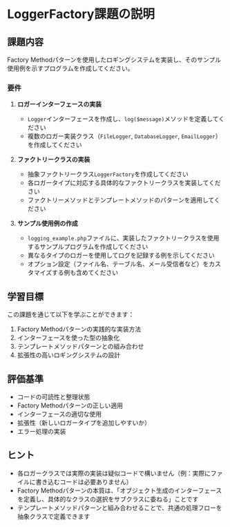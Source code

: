 # LoggerFactory課題の説明

## 課題内容

Factory Methodパターンを使用したロギングシステムを実装し、そのサンプル使用例を示すプログラムを作成してください。

### 要件

1. **ロガーインターフェースの実装**
   - `Logger`インターフェースを作成し、`log($message)`メソッドを定義してください
   - 複数のロガー実装クラス（`FileLogger`, `DatabaseLogger`, `EmailLogger`）を作成してください

2. **ファクトリークラスの実装**
   - 抽象ファクトリークラス`LoggerFactory`を作成してください
   - 各ロガータイプに対応する具体的なファクトリークラスを実装してください
   - ファクトリーメソッドとテンプレートメソッドのパターンを適用してください

3. **サンプル使用例の作成**
   - `logging_example.php`ファイルに、実装したファクトリークラスを使用するサンプルプログラムを作成してください
   - 異なるタイプのロガーを使用してログを記録する例を示してください
   - オプション設定（ファイル名、テーブル名、メール受信者など）をカスタマイズする例も含めてください

## 学習目標

この課題を通じて以下を学ぶことができます：

1. Factory Methodパターンの実践的な実装方法
2. インターフェースを使った型の抽象化
3. テンプレートメソッドパターンとの組み合わせ
4. 拡張性の高いロギングシステムの設計

## 評価基準

- コードの可読性と整理状態
- Factory Methodパターンの正しい適用
- インターフェースの適切な使用
- 拡張性（新しいロガータイプを追加しやすいか）
- エラー処理の実装

## ヒント

- 各ロガークラスでは実際の実装は疑似コードで構いません（例：実際にファイルに書き込むコードは必要ありません）
- Factory Methodパターンの本質は、「オブジェクト生成のインターフェースを定義し、具体的なクラスの選択をサブクラスに委ねる」ことです
- テンプレートメソッドパターンと組み合わせることで、共通の処理フローを抽象クラスで定義できます
